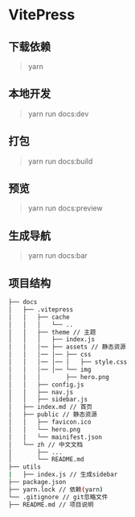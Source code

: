 # VitePress

## 下载依赖

> yarn

## 本地开发

> yarn run docs:dev

## 打包

> yarn run docs:build

## 预览

> yarn run docs:preview

## 生成导航

> yarn run docs:bar

## 项目结构

```bash
├── docs
│   ├── .vitepress
│   │   ├── cache
│   │   │   └── ..
│   │   ├── theme // 主题
│   │   │   ├── index.js
│   │   │── ├── assets // 静态资源
│   │   │── │── ├── css
│   │   │── │── │   ├── style.css
│   │   │── │── └── img
│   │   │       ├── hero.png
│   │   ├── config.js
│   │   ├── nav.js
│   │   ├── sidebar.js
│   ├── index.md // 首页
│   ├── public // 静态资源
│   │   ├── favicon.ico
│   │   └── hero.png
│   │   └── mainifest.json
│   └── zh // 中文文档
│       ├── ...
│       └── README.md
├── utils
|   ├── index.js // 生成sidebar
├── package.json
├── yarn.lock // 依赖(yarn)
└── .gitignore // git忽略文件
├── README.md // 项目说明
```
